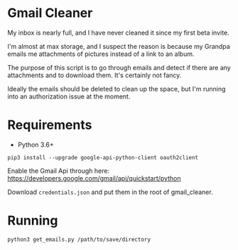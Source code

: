 # Gmail Cleaner

My inbox is nearly full, and I have never cleaned it since my first beta invite.

I'm almost at max storage, and I suspect the reason is because my Grandpa emails me attachments of pictures instead of a link to an album.

The purpose of this script is to go through emails and detect if there are any attachments and to download them. It's certainly not fancy.

Ideally the emails should be deleted to clean up the space, but I'm running into an authorization issue at the moment.

# Requirements

* Python 3.6+

`pip3 install --upgrade google-api-python-client oauth2client`

Enable the Gmail Api through here: https://developers.google.com/gmail/api/quickstart/python

Download `credentials.json` and put them in the root of gmail_cleaner.

# Running

`python3 get_emails.py /path/to/save/directory`

